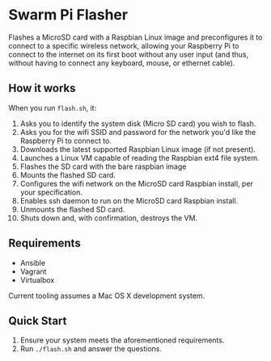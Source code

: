 # Swarm Pi Flasher

Flashes a MicroSD card with a Raspbian Linux image and preconfigures it to connect to a specific wireless network, allowing your Raspberry Pi to connect to the internet on its first boot without any user input (and thus, without having to connect any keyboard, mouse, or ethernet cable).

## How it works

When you run `flash.sh`, it:

1. Asks you to identify the system disk (Micro SD card) you wish to flash.
1. Asks you for the wifi SSID and password for the network you'd like the Raspberry Pi to connect to.
1. Downloads the latest supported Raspbian Linux image (if not present).
1. Launches a Linux VM capable of reading the Raspbian ext4 file system.
1. Flashes the SD card with the bare raspbian image
1. Mounts the flashed SD card.
1. Configures the wifi network on the MicroSD card Raspbian install, per your specification.
1. Enables ssh daemon to run on the MicroSD card Raspbian install.
1. Unmounts the flashed SD card.
1. Shuts down and, with confirmation, destroys the VM.

## Requirements

* Ansible
* Vagrant
* Virtualbox

Current tooling assumes a Mac OS X development system.

## Quick Start

1. Ensure your system meets the aforementioned requirements.
1. Run `./flash.sh` and answer the questions.
